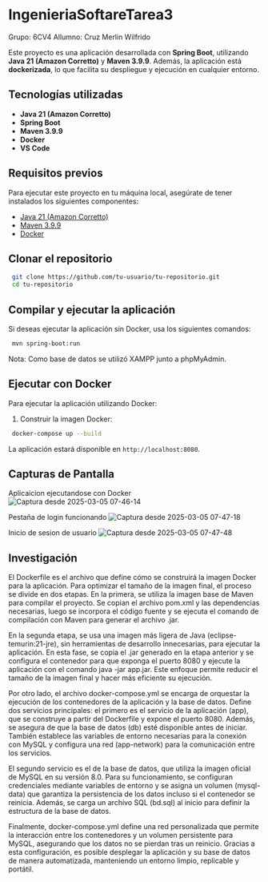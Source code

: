 # IngenieriaSoftareTarea3
Grupo: 6CV4
Allumno: Cruz Merlin Wilfrido

Este proyecto es una aplicación desarrollada con **Spring Boot**, utilizando **Java 21 (Amazon Corretto)** y **Maven 3.9.9**. Además, la aplicación está **dockerizada**, lo que facilita su despliegue y ejecución en cualquier entorno.

## Tecnologías utilizadas

- **Java 21 (Amazon Corretto)**
- **Spring Boot**
- **Maven 3.9.9**
- **Docker**
- **VS Code**

## Requisitos previos

Para ejecutar este proyecto en tu máquina local, asegúrate de tener instalados los siguientes componentes:

- [Java 21 (Amazon Corretto)](https://docs.aws.amazon.com/corretto/latest/corretto-21-ug/downloads-list.html)
- [Maven 3.9.9](https://maven.apache.org/download.cgi)
- [Docker](https://www.docker.com/get-started)

## Clonar el repositorio

```sh
 git clone https://github.com/tu-usuario/tu-repositorio.git
 cd tu-repositorio
```

## Compilar y ejecutar la aplicación

Si deseas ejecutar la aplicación sin Docker, usa los siguientes comandos:

```sh
 mvn spring-boot:run
```
Nota: Como base de datos se utilizó XAMPP junto a phpMyAdmin.

## Ejecutar con Docker

Para ejecutar la aplicación utilizando Docker:

1. Construir la imagen Docker:

```sh
 docker-compose up --build 
```

La aplicación estará disponible en `http://localhost:8080`.

## Capturas de Pantalla
Aplicaicion ejecutandose con Docker
![Captura desde 2025-03-05 07-46-14](https://github.com/user-attachments/assets/b13c9c85-b5d5-400a-a348-9c7f10c31398)


Pestaña de login funcionando
![Captura desde 2025-03-05 07-47-18](https://github.com/user-attachments/assets/3ff8916e-8b15-4daa-a172-cedb8b3bb80d)


Inicio de sesion de usuario
![Captura desde 2025-03-05 07-47-48](https://github.com/user-attachments/assets/fff4688d-c1df-406b-9aba-e275914c65c4)

## Investigación

El Dockerfile es el archivo que define cómo se construirá la imagen Docker para la aplicación. Para optimizar el tamaño de la imagen final, el proceso se divide en dos etapas. En la primera, se utiliza la imagen base de Maven para compilar el proyecto. Se copian el archivo pom.xml y las dependencias necesarias, luego se incorpora el código fuente y se ejecuta el comando de compilación con Maven para generar el archivo .jar.

En la segunda etapa, se usa una imagen más ligera de Java (eclipse-temurin:21-jre), sin herramientas de desarrollo innecesarias, para ejecutar la aplicación. En esta fase, se copia el .jar generado en la etapa anterior y se configura el contenedor para que exponga el puerto 8080 y ejecute la aplicación con el comando java -jar app.jar. Este enfoque permite reducir el tamaño de la imagen final y hacer más eficiente su ejecución.

Por otro lado, el archivo docker-compose.yml se encarga de orquestar la ejecución de los contenedores de la aplicación y la base de datos. Define dos servicios principales: el primero es el servicio de la aplicación (app), que se construye a partir del Dockerfile y expone el puerto 8080. Además, se asegura de que la base de datos (db) esté disponible antes de iniciar. También establece las variables de entorno necesarias para la conexión con MySQL y configura una red (app-network) para la comunicación entre los servicios.

El segundo servicio es el de la base de datos, que utiliza la imagen oficial de MySQL en su versión 8.0. Para su funcionamiento, se configuran credenciales mediante variables de entorno y se asigna un volumen (mysql-data) que garantiza la persistencia de los datos incluso si el contenedor se reinicia. Además, se carga un archivo SQL (bd.sql) al inicio para definir la estructura de la base de datos.

Finalmente, docker-compose.yml define una red personalizada que permite la interacción entre los contenedores y un volumen persistente para MySQL, asegurando que los datos no se pierdan tras un reinicio. Gracias a esta configuración, es posible desplegar la aplicación y su base de datos de manera automatizada, manteniendo un entorno limpio, replicable y portátil.

